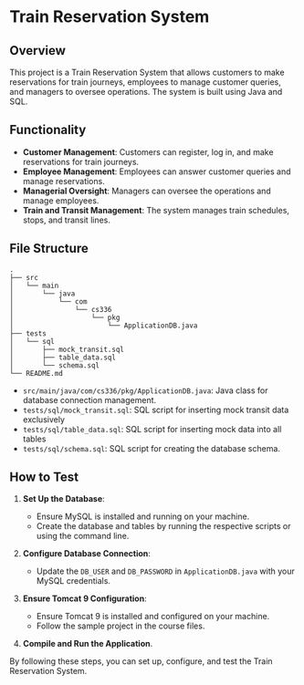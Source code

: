 # Train Reservation System

## Overview

This project is a Train Reservation System that allows customers to make reservations for train journeys, employees to manage customer queries, and managers to oversee operations. The system is built using Java and SQL.

## Functionality

- **Customer Management**: Customers can register, log in, and make reservations for train journeys.
- **Employee Management**: Employees can answer customer queries and manage reservations.
- **Managerial Oversight**: Managers can oversee the operations and manage employees.
- **Train and Transit Management**: The system manages train schedules, stops, and transit lines.

## File Structure

```
.
├── src
│   └── main
│       └── java
│           └── com
│               └── cs336
│                   └── pkg
│                       └── ApplicationDB.java
├── tests
│   └── sql
│       ├── mock_transit.sql
│       ├── table_data.sql
│       └── schema.sql
└── README.md
```

- `src/main/java/com/cs336/pkg/ApplicationDB.java`: Java class for database connection management.
- `tests/sql/mock_transit.sql`: SQL script for inserting mock transit data exclusively
- `tests/sql/table_data.sql`: SQL script for inserting mock data into all tables
- `tests/sql/schema.sql`: SQL script for creating the database schema.

## How to Test

1. **Set Up the Database**:
    - Ensure MySQL is installed and running on your machine.
    - Create the database and tables by running the respective scripts or using the command line.

2. **Configure Database Connection**:
    - Update the `DB_USER` and `DB_PASSWORD` in `ApplicationDB.java` with your MySQL credentials.

3. **Ensure Tomcat 9 Configuration**:
    - Ensure Tomcat 9 is installed and configured on your machine.
    - Follow the sample project in the course files.

3. **Compile and Run the Application**.

By following these steps, you can set up, configure, and test the Train Reservation System.